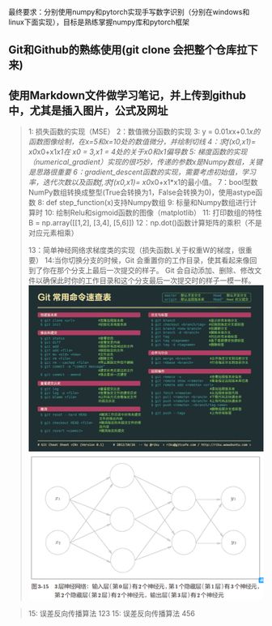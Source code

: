 最终要求：分别使用numpy和pytorch实现手写数字识别（分别在windows和linux下面实现），目标是熟练掌握numpy库和pytorch框架

## Git和Github的熟练使用(git clone 会把整个仓库拉下来)

## 使用Markdown文件做学习笔记，并上传到github中，尤其是插入图片，公式及网址

>1: 损失函数的实现（MSE）
>2：数值微分函数的实现
>3: y = 0.01*x*x+0.1*x的函数图像绘制，在x=5和x=10处的数值微分，并绘制切线
>4：求f(x0,x1)= x0*x0+x1*x1在 x0 = 3,x1 = 4处的关于x0和x1偏导数
>5: 梯度函数的实现（numerical_gradient）实现的很巧妙，传递的参数x是Numpy数组，关键是思路很重要
>6：gradient_descent函数的实现，需要考虑初始值，学习率，迭代次数以及函数f,求f(x0,x1)= x0*x0+x1*x1的最小值。
>7：bool型数NumPy数组转换成整型(True会转换为1，False会转换为0)，使用astype函数
>8: def step_function(x)支持Numpy数组
>9: 标量和Numpy数组进行计算时
>10: 绘制Relu和sigmoid函数的图像（matplotlib）
>11: 打印数组的特性  B = np.array([[1,2], [3,4], [5,6]])
>12：np.dot()函数计算矩阵的乘积（不是对应元素相乘）
>
>13：简单神经网络求梯度类的实现（损失函数L关于权重W的梯度，很重要）
>14:当你切换分支的时候，Git 会重置你的工作目录，使其看起来像回到了你在那个分支上最后一次提交的样子。 Git 会自动添加、删除、修改文件以确保此时你的工作目录和这个分支最后一次提交时的样子一模一样。
><img src=".\image\git指令.jpg" alt="git指令" style="zoom:50%;" />![NeuralNetworkLays](.\image\NeuralNetworkLays.png)
>

>15: 误差反向传播算法   123
>15: 误差反向传播算法  456



